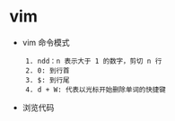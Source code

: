 # vim

- vim 命令模式

``` shell
    1. ndd：n 表示大于 1 的数字，剪切 n 行
    2. 0: 到行首
    3. $: 到行尾	
    4. d + W: 代表以光标开始删除单词的快捷键
```

- 浏览代码

```shell
```
